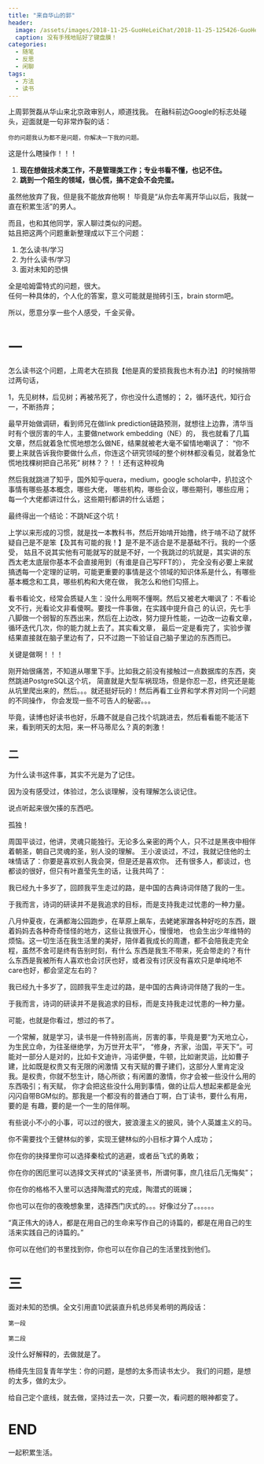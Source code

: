 ```yaml
---
title: "来自华山的郭"
header:
  image: /assets/images/2018-11-25-GuoHeLeiChat/2018-11-25-125426-GuoHeLeiChat.jpg
  caption: 没有手残地贴好了键盘膜！
categories:
  - 随笔
  - 反思
  - 闲聊
tags:
  - 方法
  - 读书
---
```


上周郭贺磊从华山来北京政审别人，顺道找我。  在融科前边Google的标志处碰头，迎面就是一句非常炸裂的话：  
```
你的问题我认为都不是问题，你解决一下我的问题。
```
这是什么瞎操作！！！
<ol>
    <li><b>现在想做技术类工作，不是管理类工作；专业书看不懂，也记不住。</b></li>
    <li><b>跳到一个陌生的领域，很心慌，搞不定会不会完蛋。</b></li>
</ol>

虽然他放弃了我，但是我不能放弃他啊！  毕竟是“从你去年离开华山以后，我就一直在积累生活”的男人。

而且，也和其他同学，家人聊过类似的问题。  
姑且把这两个问题重新整理成以下三个问题：
<ol>
    <li>怎么读书/学习</li>
    <li>为什么读书/学习</li>
    <li>面对未知的恐惧</li>
</ol>

全是哈姆雷特式的问题，很大。  
任何一种具体的，个人化的答案，意义可能就是抛砖引玉，brain storm吧。  

所以，愿意分享一些个人感受，千金买骨。  
# 一
怎么读书这个问题，上周老大在损我【他是真的爱损我我也木有办法】的时候捎带过两句话，

1，先见树林，后见树；再被吊死了，你也没什么遗憾的；
2，循环迭代，知行合一，不断扬弃；

最早开始做调研，看到师兄在做link prediction链路预测，就想往上边靠，清华当时有个很厉害的牛人，主要做network embedding（NE）的，
我也就看了几篇文章，然后就着急忙慌地想怎么做NE，结果就被老大毫不留情地嘲讽了：
“你不要上来就告诉我你要做什么点，你连这个研究领域的整个树林都没看见，就着急忙慌地找棵树把自己吊死”
树林？？！！还有这种视角

然后我就跳进了知乎，国外知乎quera，medium，google scholar中，扒拉这个事情有哪些基本概念，哪些大佬，
哪些机构，哪些会议，哪些期刊，哪些应用；每一个大佬都讲过什么，这些期刊都讲的什么话题；

最终得出一个结论：不跳NE这个坑！

上学以来形成的习惯，就是找一本教科书，然后开始啃开始撸，终于啃不动了就怀疑自己是不是笨【及其有可能的我！】是不是不适合是不是基础不行。我的一个感受，
姑且不说其实他有可能就写的就是不好，一个我跳过的坑就是，其实讲的东西太老太底层你基本不会直接用到（有谁是自己写FFT的），
完全没有必要上来就搞透每一个定理的证明，可能更重要的事情是这个领域的知识体系是什么，有哪些基本概念和工具，哪些机构和大佬在做，
我怎么和他们勾搭上。

看书看论文，经常会质疑人生：没什么用啊不懂啊。然后又被老大嘲讽了：不看论文不行，光看论文非看傻啊。要找一件事做，在实践中提升自己
的认识，先七手八脚做一个弱智的东西出来，然后在上边改，努力提升性能，一边改一边看文章，循环迭代几次，你的能力就上去了。其实看文章，
最后一定是看完了，实验步骤结果直接就在脑子里边有了，只不过跑一下验证自己脑子里边的东西而已。

关键是做啊！！！

刚开始很痛苦，不知道从哪里下手。比如我之前没有接触过一点数据库的东西，突然跳进PostgreSQL这个坑，
简直就是大型车祸现场，但是你忍一忍，终究还是能从坑里爬出来的，然后。。。就还挺好玩的！然后再看工业界和学术界对同一个问题的不同操作，
你会发现一些不可告人的秘密。。。

毕竟，读博也好读书也好，乐趣不就是自己找个坑跳进去，然后看看能不能活下来，看到明天的太阳，来一杯马蒂尼么？真的刺激！


## 二
为什么读书这件事，其实不光是为了记住。

因为没有感受过，体验过，怎么谈理解，没有理解怎么谈记住。

说点听起来很欠揍的东西吧。

孤独！

周国平谈过，他讲，灵魂只能独行。无论多么亲密的两个人，只不过是黑夜中相伴着朝圣，朝自己灵魂的圣，别人没的理解。
王小波谈过，不过，我就记住他的土味情话了：你要是喜欢别人我会哭，但是还是喜欢你。
还有很多人，都谈过，也都谈的很好，但只有叶嘉莹先生的话，让我共鸣了：

我已经九十多岁了，回顾我平生走过的路，是中国的古典诗词伴随了我的一生。

于我而言，诗词的研读并不是我追求的目标，而是支持我走过忧患的一种力量。

八月仲夏夜，在满都海公园跑步，在草原上飙车，去姥姥家蹭各种好吃的东西，跟着妈妈去各种奇奇怪怪的地方，这些让我很开心，慢慢地，
也会生出少年维特的烦恼。这一切生活在我生活里的美好，陪伴着我成长的周遭，都不会陪我走完全程，虽然不舍可是终有告别时刻，有什么
东西是我生不带来，死会带走的？有什么东西是我被所有人喜欢也会讨厌也好，或者没有讨厌没有喜欢只是单纯地不care也好，都会坚定左右的？

我已经九十多岁了，回顾我平生走过的路，是中国的古典诗词伴随了我的一生。

于我而言，诗词的研读并不是我追求的目标，而是支持我走过忧患的一种力量。

可能，也就是你看过，想过的书了。

一个常解，就是学习，读书是一件特别高尚，厉害的事，毕竟是要“为天地立心，为生民立命，为往圣继绝学，为万世开太平”，
“修身，齐家，治国，平天下”。可能对一部分人是对的，比如卡文迪许，冯诺伊曼，牛顿，比如谢灵运，比如曹子建，比如既是权贵又有无限的闲激情
又有天赋的曹子建们，这部分人里肯定没我。是权贵，你就不愁生计，随心所欲；有闲置的激情，你才会被一些没什么用的东西吸引；有天赋，
你才会把这些没什么用到事情，做的让后人想起来都是金光闪闪自带BGM似的。那我是一个都没有的普通白丁啊，白丁读书，要什么有用，要的是
有趣，要的是一个一生的陪伴啊。

有些说小不小的小事，可以过的很大，披浪漫主义的披风，骑个人英雄主义的马。

你不需要找个王健林似的爹，实现王健林似的小目标才算个人成功；

你在你的抉择里你可以选择秦桧式的逃避，或者岳飞式的勇敢；

你在你的困厄里可以选择文天祥式的“读圣贤书，所谓何事，庶几往后几无悔矣”；

你在你的格格不入里可以选择陶潜式的完成，陶潜式的斑斓；

你也可以在你的夜晚想象里，选择西门庆式的。。。好像过分了。。。。。。

“真正伟大的诗人，都是在用自己的生命来写作自己的诗篇的，都是在用自己的生活来实践自己的诗篇的。”

你可以在他们的书里找到你，你也可以在你自己的生活里找到他们。

# 三
面对未知的恐惧。全文引用直10武装直升机总师吴希明的两段话：
```
第一段
```

```
第二段
```

没什么好解释的，去做就是了。

杨绛先生回复青年学生：你的问题，是想的太多而读书太少。
我们的问题，是想的太多，做的太少。

给自己定个底线，就去做，坚持过去一次，只要一次，看问题的眼神都变了。

# END

一起积累生活。
